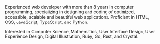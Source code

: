 Experienced web developer with more than 8 years in computer programming, specializing in designing and coding of optimized, accessible, scalable and beautiful web applications. Proficient in HTML, CSS, JavaScript, TypeScript, and Python.

Interested in Computer Science, Mathematics, User Interface Design, User Experience Design, Digital Illustration, Ruby, Go, Rust, and Crystal.
